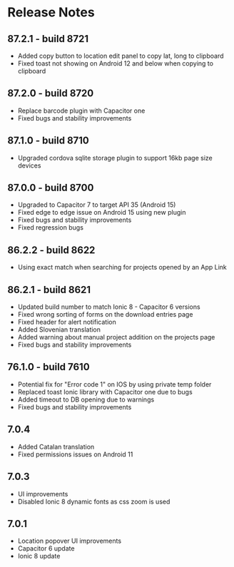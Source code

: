 # Release Notes

## 87.2.1 - build 8721

- Added copy button to location edit panel to copy lat, long to clipboard
- Fixed toast not showing on Android 12 and below when copying to clipboard

## 87.2.0 - build 8720

 - Replace barcode plugin with Capacitor one
 - Fixed bugs and stability improvements

## 87.1.0 - build 8710

 - Upgraded cordova sqlite storage plugin to support 16kb page size devices

## 87.0.0 - build 8700

- Upgraded to Capacitor 7 to target API 35 (Android 15)
- Fixed edge to edge issue on Android 15 using new plugin
- Fixed bugs and stability improvements
- Fixed regression bugs

## 86.2.2 - build 8622
- Using exact match when searching for projects opened by an App Link

## 86.2.1 - build 8621
- Updated build number to match Ionic 8 - Capacitor 6 versions
- Fixed wrong sorting of forms on the download entries page
- Fixed header for alert notification
- Added Slovenian translation
- Added warning about manual project addition on the projects page
- Fixed bugs and stability improvements


## 76.1.0 - build 7610
 - Potential fix for "Error code 1" on IOS by using private temp folder
 - Replaced toast Ionic library with Capacitor one due to bugs
 - Added timeout to DB opening due to warnings
 - Fixed bugs and stability improvements

## 7.0.4
 - Added Catalan translation
 - Fixed permissions issues on Android 11

## 7.0.3
 - UI improvements
 - Disabled Ionic 8 dynamic fonts as css zoom is used

## 7.0.1
 - Location popover UI improvements
 - Capacitor 6 update
 - Ionic 8 update
